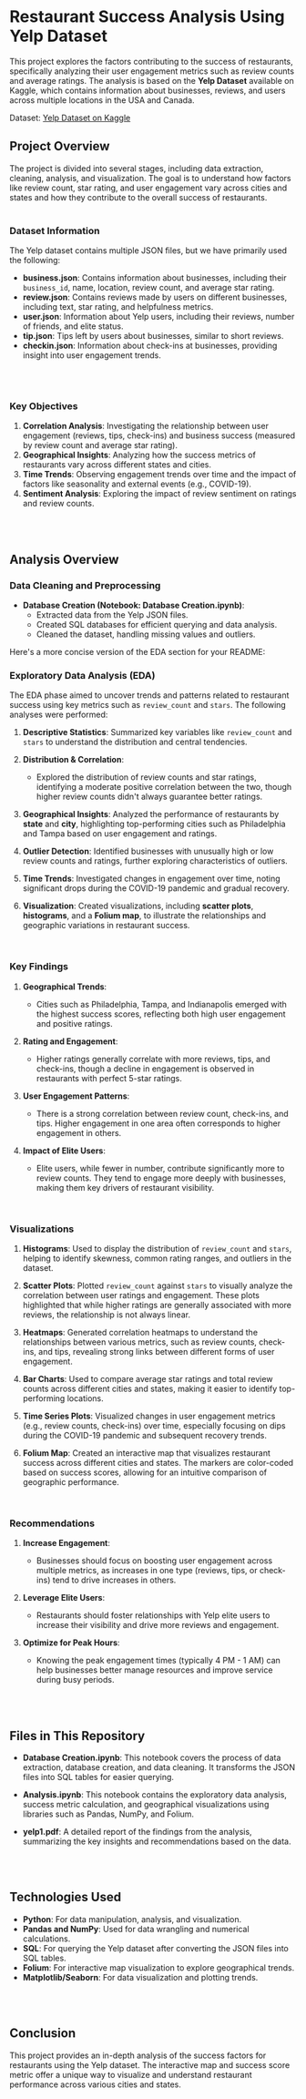 # Restaurant Success Analysis Using Yelp Dataset

This project explores the factors contributing to the success of restaurants, specifically analyzing their user engagement metrics such as review counts and average ratings. The analysis is based on the **Yelp Dataset** available on Kaggle, which contains information about businesses, reviews, and users across multiple locations in the USA and Canada.

Dataset: [Yelp Dataset on Kaggle](https://www.kaggle.com/datasets/yelp-dataset/yelp-dataset)
<br>

## Project Overview

The project is divided into several stages, including data extraction, cleaning, analysis, and visualization. The goal is to understand how factors like review count, star rating, and user engagement vary across cities and states and how they contribute to the overall success of restaurants.
<br>
<br>

### Dataset Information

The Yelp dataset contains multiple JSON files, but we have primarily used the following:
- **business.json**: Contains information about businesses, including their `business_id`, name, location, review count, and average star rating.
- **review.json**: Contains reviews made by users on different businesses, including text, star rating, and helpfulness metrics.
- **user.json**: Information about Yelp users, including their reviews, number of friends, and elite status.
- **tip.json**: Tips left by users about businesses, similar to short reviews.
- **checkin.json**: Information about check-ins at businesses, providing insight into user engagement trends.
<br>
<br>

### Key Objectives

1. **Correlation Analysis**: Investigating the relationship between user engagement (reviews, tips, check-ins) and business success (measured by review count and average star rating).
2. **Geographical Insights**: Analyzing how the success metrics of restaurants vary across different states and cities.
3. **Time Trends**: Observing engagement trends over time and the impact of factors like seasonality and external events (e.g., COVID-19).
4. **Sentiment Analysis**: Exploring the impact of review sentiment on ratings and review counts.
<br>
<br>

## Analysis Overview

### Data Cleaning and Preprocessing

- **Database Creation (Notebook: Database Creation.ipynb)**:
    - Extracted data from the Yelp JSON files.
    - Created SQL databases for efficient querying and data analysis.
    - Cleaned the dataset, handling missing values and outliers.
  
Here's a more concise version of the EDA section for your README:


### Exploratory Data Analysis (EDA)

The EDA phase aimed to uncover trends and patterns related to restaurant success using key metrics such as `review_count` and `stars`. The following analyses were performed:

1. **Descriptive Statistics**: Summarized key variables like `review_count` and `stars` to understand the distribution and central tendencies.
   
2. **Distribution & Correlation**:
    - Explored the distribution of review counts and star ratings, identifying a moderate positive correlation between the two, though higher review counts didn't always guarantee better ratings.
   
3. **Geographical Insights**: Analyzed the performance of restaurants by **state** and **city**, highlighting top-performing cities such as Philadelphia and Tampa based on user engagement and ratings.

4. **Outlier Detection**: Identified businesses with unusually high or low review counts and ratings, further exploring characteristics of outliers.

5. **Time Trends**: Investigated changes in engagement over time, noting significant drops during the COVID-19 pandemic and gradual recovery.

6. **Visualization**: Created visualizations, including **scatter plots**, **histograms**, and a **Folium map**, to illustrate the relationships and geographic variations in restaurant success.

<br>

### Key Findings

1. **Geographical Trends**:
    - Cities such as Philadelphia, Tampa, and Indianapolis emerged with the highest success scores, reflecting both high user engagement and positive ratings.
  
2. **Rating and Engagement**:
    - Higher ratings generally correlate with more reviews, tips, and check-ins, though a decline in engagement is observed in restaurants with perfect 5-star ratings.
  
3. **User Engagement Patterns**:
    - There is a strong correlation between review count, check-ins, and tips. Higher engagement in one area often corresponds to higher engagement in others.
  
4. **Impact of Elite Users**:
    - Elite users, while fewer in number, contribute significantly more to review counts. They tend to engage more deeply with businesses, making them key drivers of restaurant visibility.
<br>

### Visualizations

1. **Histograms**: Used to display the distribution of `review_count` and `stars`, helping to identify skewness, common rating ranges, and outliers in the dataset.
  
2. **Scatter Plots**: Plotted `review_count` against `stars` to visually analyze the correlation between user ratings and engagement. These plots highlighted that while higher ratings are generally associated with more reviews, the relationship is not always linear.

3. **Heatmaps**: Generated correlation heatmaps to understand the relationships between various metrics, such as review counts, check-ins, and tips, revealing strong links between different forms of user engagement.

4. **Bar Charts**: Used to compare average star ratings and total review counts across different cities and states, making it easier to identify top-performing locations.

5. **Time Series Plots**: Visualized changes in user engagement metrics (e.g., review counts, check-ins) over time, especially focusing on dips during the COVID-19 pandemic and subsequent recovery trends.

6. **Folium Map**: Created an interactive map that visualizes restaurant success across different cities and states. The markers are color-coded based on success scores, allowing for an intuitive comparison of geographic performance.
<br>

### Recommendations

1. **Increase Engagement**:
    - Businesses should focus on boosting user engagement across multiple metrics, as increases in one type (reviews, tips, or check-ins) tend to drive increases in others.
  
2. **Leverage Elite Users**:
    - Restaurants should foster relationships with Yelp elite users to increase their visibility and drive more reviews and engagement.
  
3. **Optimize for Peak Hours**:
    - Knowing the peak engagement times (typically 4 PM - 1 AM) can help businesses better manage resources and improve service during busy periods.
<br>
<br>
   
## Files in This Repository

- **Database Creation.ipynb**: This notebook covers the process of data extraction, database creation, and data cleaning. It transforms the JSON files into SQL tables for easier querying.
  
- **Analysis.ipynb**: This notebook contains the exploratory data analysis, success metric calculation, and geographical visualizations using libraries such as Pandas, NumPy, and Folium.

- **yelp1.pdf**: A detailed report of the findings from the analysis, summarizing the key insights and recommendations based on the data.
<br>
<br>

## Technologies Used

- **Python**: For data manipulation, analysis, and visualization.
- **Pandas and NumPy**: Used for data wrangling and numerical calculations.
- **SQL**: For querying the Yelp dataset after converting the JSON files into SQL tables.
- **Folium**: For interactive map visualization to explore geographical trends.
- **Matplotlib/Seaborn**: For data visualization and plotting trends.
<br>
<br>

## Conclusion

This project provides an in-depth analysis of the success factors for restaurants using the Yelp dataset. The interactive map and success score metric offer a unique way to visualize and understand restaurant performance across various cities and states.

